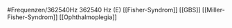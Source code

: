 #Frequenzen/362540Hz
362540 Hz (E)
[[Fisher-Syndrom]]
[[GBS]]
[[Miller-Fisher-Syndrom]]
[[Ophthalmoplegia]]